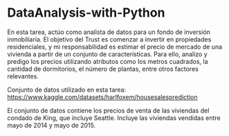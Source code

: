 # DataAnalysis-with-Python

En esta tarea, actúo como analista de datos para un fondo de inversión inmobiliaria. El objetivo del Trust es comenzar a invertir en propiedades residenciales, y mi responsabilidad es estimar el precio de mercado de una vivienda a partir de un conjunto de características. Para ello, analizo y predigo los precios utilizando atributos como los metros cuadrados, la cantidad de dormitorios, el número de plantas, entre otros factores relevantes.

Conjunto de datos utilizado en esta tarea: https://www.kaggle.com/datasets/harlfoxem/housesalesprediction

El conjunto de datos contiene los precios de venta de las viviendas del condado de King, que incluye Seattle. Incluye las viviendas vendidas entre mayo de 2014 y mayo de 2015.

